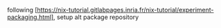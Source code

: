 following [https://nix-tutorial.gitlabpages.inria.fr/nix-tutorial/experiment-packaging.html],
setup alt package repository
